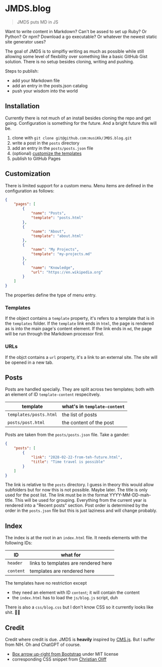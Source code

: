 # JMDS.blog

> JMDS puts MD in JS

Want to write content in Markdown? Can't be assed to set up Ruby? Or Python? Or npm? Download a go executable? Or whatever the newest static site generator uses?

The goal of JMDS is to simplfiy writing as much as possible while still allowing some level of flexbility over something like a basic GitHub Gist solution. There is no setup besides cloning, writing and pushing.

Steps to publish:
- add your Markdown file
- add an entry in the posts.json catalog
- push your wisdom into the world

## Installation

Currently there is not much of an install besides cloning the repo and get going. Configuration is something for the future. And a bright future this will be.

1. clone with `git clone git@github.com:musiKk/JMDS.blog.git`
2. write a post in the `posts` directory
3. add an entry in the `posts/posts.json` file
4. (optional) [customize the templates](#customization)
5. publish to GitHub Pages

## Customization

There is limited support for a custom menu. Menu items are defined in the configuration as follows:

```json
{
    "pages": [
        {
            "name": "Posts",
            "template": "posts.html"
        },
        {
            "name": "About",
            "template": "about.html"
        },
        {
            "name": "My Projects",
            "template": "my-projects.md"
        },
        {
            "name": "Knowledge",
            "url": "https://en.wikipedia.org"
        }
    ]
}
```

The properties define the type of menu entry.

### Templates

If the object contains a `template` property, it's refers to a template that is in the `templates` folder. If the `template` link ends in `html`, the page is rendered as is into the main page's content element. If the link ends in `md`, the page will be run through the Markdown processor first.

### URLs

If the objct contains a `url` property, it's a link to an external site. The site will be opened in a new tab.

## Posts

Posts are handled specially. They are split across two templates; both with an element of ID `template-content` respecitvely.

| template | what's in `template-content` |
| - | - |
| `templates/posts.html` | the list of posts |
| `posts/post.html` | the content of the post |

Posts are taken from the `posts/posts.json` file. Take a gander:

```json
{
    "posts": [
        {
            "link": "2028-02-22-from-teh-future.html",
            "title": "Time travel is possible"
        }
    ]
}
```

The link is relative to the `posts` directory. I guess in theory this would allow subfolders but for now this is not possible. Maybe later. The title is only used for the post list. The link must be in the format YYYY-MM-DD-mah-title. This will be used for grouping. Everything from the current year is rendered into a "Recent posts" section. Post order is determined by the order in the `posts.json` file but this is just laziness and will change probably.

## Index

The index is at the root in an `index.html` file. It needs elements with the following IDs:

| ID | what for |
| - | - |
| `header` | links to templates are rendered here |
| `content` | templates are rendered here |

The templates have no restriction except

* they need an element with ID `content`; it will contain the content
* the `index.html` has to load the `js/blog.js` script, duh

There is also a `css/blog.css` but I don't know CSS so it currently looks like shit. 🤷‍♂️

## Credit

Credit where credit is due. JMDS is **heavily** inspired by [CMS.js](https://github.com/chrisdiana/cms.js). But I suffer from NIH. Oh and ChatGPT of course.

- [Box arrow up-right from Bootstrap](https://icons.getbootstrap.com/icons/box-arrow-up-right/) under MIT license
- corresponding CSS snippet from [Christian Oliff](https://christianoliff.com/blog/styling-external-links-with-an-icon-in-css/)
